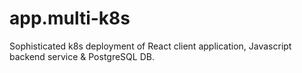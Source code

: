 # app.multi-k8s
Sophisticated k8s deployment of React client application, Javascript backend service &amp; PostgreSQL DB.
